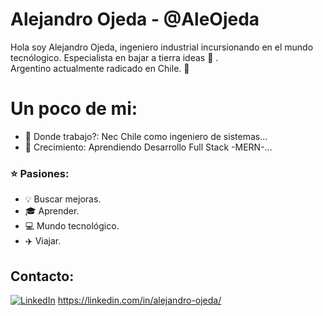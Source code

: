 # Alejandro Ojeda - @AleOjeda
Hola soy Alejandro Ojeda, ingeniero industrial incursionando en el mundo tecnólogico. Especialista en bajar a tierra ideas :rocket: . <br>
Argentino actualmente radicado en Chile.
👋

# Un poco de mi:
- 🔭 Donde trabajo?: Nec Chile como ingeniero de sistemas...
- 🌱 Crecimiento: Aprendiendo Desarrollo Full Stack -MERN-...

### :star: Pasiones:
- :bulb: Buscar mejoras.<br>
- :mortar_board: Aprender.<br>
- :computer: Mundo tecnológico.<br>
- :airplane: Viajar.<br>


## Contacto:
[![LinkedIn](https://user-images.githubusercontent.com/282759/84680162-4161a300-af00-11ea-912c-8f32e5cc1676.png)](https://linkedin.com/in/alejandro-ojeda/) https://linkedin.com/in/alejandro-ojeda/

<!--
**AleOjeda/AleOjeda** is a ✨ _special_ ✨ repository because its `README.md` (this file) appears on your GitHub profile.



Here are some ideas to get you started:

- 🔭 I’m currently working on ...
- 🌱 I’m currently learning ...
- 👯 I’m looking to collaborate on ...
- 🤔 I’m looking for help with ...
- 💬 Ask me about ...
- 📫 How to reach me: ...
- 😄 Pronouns: ...
- ⚡ Fun fact: ...
-->
